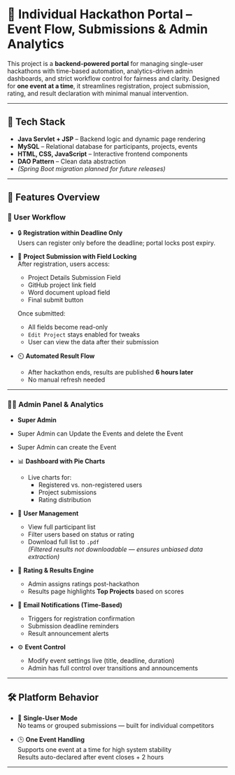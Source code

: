 # 🏁 Individual Hackathon Portal – Event Flow, Submissions & Admin Analytics

This project is a **backend-powered portal** for managing single-user hackathons with time-based automation, analytics-driven admin dashboards, and strict workflow control for fairness and clarity. Designed for **one event at a time**, it streamlines registration, project submission, rating, and result declaration with minimal manual intervention.

---

## 🚀 Tech Stack

- **Java Servlet + JSP** – Backend logic and dynamic page rendering  
- **MySQL** – Relational database for participants, projects, events  
- **HTML, CSS, JavaScript** – Interactive frontend components  
- **DAO Pattern** – Clean data abstraction  
- *(Spring Boot migration planned for future releases)*

---

## 🌟 Features Overview

### 👤 User Workflow

- 🔒 **Registration within Deadline Only**  
  Users can register only before the deadline; portal locks post expiry.

- 📝 **Project Submission with Field Locking**  
  After registration, users access:
  - Project Details Submission Field
  - GitHub project link field  
  - Word document upload field  
  - Final submit button  

  Once submitted:
  - All fields become read-only  
  - `Edit Project` stays enabled for tweaks
  - User can view the data after their submission

- ⏲️ **Automated Result Flow**  
  - After hackathon ends, results are published **6 hours later**  
  - No manual refresh needed

---

### 🧑‍💼 Admin Panel & Analytics
- **Super Admin**
- Super Admin can Update the Events and delete the Event
- Super Admin can create the Event
  
- 📊 **Dashboard with Pie Charts**  
  - Live charts for:
    - Registered vs. non-registered users  
    - Project submissions  
    - Rating distribution  

- 🧮 **User Management**  
  - View full participant list  
  - Filter users based on status or rating  
  - Download full list to `.pdf`  
    *(Filtered results not downloadable — ensures unbiased data extraction)*

- 🌟 **Rating & Results Engine**  
  - Admin assigns ratings post-hackathon  
  - Results page highlights **Top Projects** based on scores

- 📧 **Email Notifications (Time-Based)**  
  - Triggers for registration confirmation  
  - Submission deadline reminders  
  - Result announcement alerts

- ⚙️ **Event Control**  
  - Modify event settings live (title, deadline, duration)  
  - Admin has full control over transitions and announcements

---

## 🛠 Platform Behavior

- 🧍 **Single-User Mode**  
  No teams or grouped submissions — built for individual competitors

- 🕒 **One Event Handling**  
  Supports one event at a time for high system stability  
  Results auto-declared after event closes + 2 hours

---


